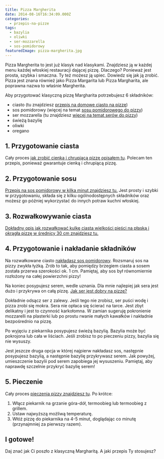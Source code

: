 ```yaml
---
title: Pizza Margherita
date: 2014-08-16T16:34:09.000Z
categories: 
  - przepis-na-pizze
tags: 
  - bazylia
  - oliwki
  - ser-mozzarella
  - sos-pomidorowy
featuredImage: pizza-margherita.jpg
---
```


Pizza Margherita to jest już klasyk nad klasykami. Znajdziesz ją w każdej menu każdej włoskiej restauracji dającej pizzę. Dlaczego? Ponieważ jest prosta, szybka i smaczna. Ty też możesz ją upiec. Dowiedz się jak ją zrobić. Pizza jest znana również jako Pizza Margarita lub Pizza Margharita, ale poprawna nazwa to właśnie Margherita.

Aby przygotować klasyczną pizzę Margharita potrzebujesz 6 składników:

- ciasto (tu znajdziesz <a title="Przepis na ciasto na pizzę" href="/przepis-na-ciasto-na-pizze/">przepis na domowe ciasto na pizzę</a>)
- sos pomidorowy (więcej na temat <a title="Przepis na sos pomidorowy do pizzy" href="/przepis-na-sos-pomidorowy-do-pizzy/">sosu pomidorowego do pizzy</a>)
- ser mozzarella (tu znajdziesz <a title="Jaki ser wybrać do pizzy?" href="/jaki-ser-wybrac-do-pizzy/">więcej na temat serów do pizzy</a>)
- świeżą bazylię
- oliwki
- oregano

## 1\. Przygotowanie ciasta

Cały proces <a title="Przepis na ciasto na pizzę" href="/przepis-na-ciasto-na-pizze/">jak zrobić cienką i chrupiącą pizzę opisałem tu</a>. Polecam ten przepis, ponieważ gwarantuje cienką i chrupiącą pizzę.

## 2\. Przygotowanie sosu

<a title="Sos pomidorowy" href="/sos-pomidorowy/">Przepis na sos pomidorowy w kilka minut znajdziesz tu.</a> Jest prosty i szybki w przygotowaniu, składa się z kilku ogólnodostępnych składników oraz możesz go później wykorzystać do innych potraw kuchni włoskiej.

## 3\. Rozwałkowywanie ciasta

<a title="Jak wałkować ciasto do pizzy?" href="/jak-walkowac-ciasto-pizzy/">Dokładny opis jak rozwałkować kulkę ciasta wielkości pieści na płaską i okrągła pizzę w średnicy 30 cm znajdziesz tu.</a>

## 4\. Przygotowanie i nakładanie składników

Na rozwałkowane ciasto <a title="Przepis na sos pomidorowy do pizzy" href="/przepis-na-sos-pomidorowy-do-pizzy/">nakładasz sos pomidorowy</a>. Rozsmaruj sos na pizzy zwykła łyżką. Zrób to tak, aby pomiędzy brzegiem ciasta a sosem została przerwa szerokości ok. 1 cm. Pamiętaj, aby sos był równomiernie rozłożony na całej powierzchni pizzy!

Na koniec posypujesz serem, wedle uznania. Dla mnie najlepiej jak sera jest dużo i przykrywa on całą pizzę. <a title="Jaki ser wybrać do pizzy?" href="/jaki-ser-wybrac-do-pizzy/">Jak ser jest dobry na pizzę?</a>

Dokładnie odsącz ser z zalewy. Jeśli tego nie zrobisz, ser puści wodę i pizza zrobi się mokra. Sera nie opłaca się ścierać na tarce. Jest zbyt delikatny i jest to czynność karkołomna. W zamian sugeruję pokronienie mozzarelli na plasterki lub po prostu rwanie małych kawałków i nakładnie bezpośrednio na pizzę.

Po wyjęciu z piekarnika posypujesz świeżą bazylią. Bazylia może być pokrojona lub cała w liściach. Jeśli zrobisz to po pieczeniu pizzy, bazylia się nie wysuszy.

Jest jeszcze druga opcja w której najpierw nakładasz sos, następnie posypujesz bazylią, a następnie bazylię przykrywasz serem. Jak powyżej, umieszczenie bazylii pod serem zapobiega jej wysuszeniu. Pamiętaj, aby naprawdę szczelnie przykryć bazylię serem!

## 5\. Pieczenie

Cały proces <a title="Przepis na ciasto na pizzę" href="/przepis-na-ciasto-na-pizze/">pieczenia pizzy znajdziesz tu</a>. Po krótce:

1. Włącz piekarnik na grzanie góra-dół, termoobieg lub termoobieg z grillem.
2. Ustaw najwyższą możliwą temperaturę.
3. Włóż pizzę do piekarnika na 4-5 minut, doglądając co minutę (przynajmniej za pierwszy razem).

## I gotowe!

Daj znać jak Ci poszło z klasyczną Margharitą. A jaki przepis Ty stosujesz?
